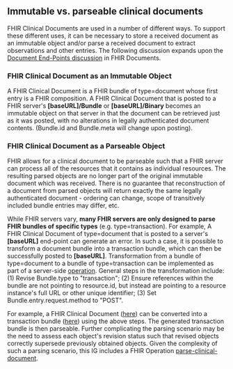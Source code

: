 ## Immutable vs. parseable clinical documents
FHIR Clinical Documents are used in a number of different ways. To support these different uses, it can be necessary to store a received document as an immutable object and/or parse a received document to extract observations and other entries. The following discussion expands upon the [Document End-Points discussion](https://hl7.org/fhir/R4/documents.html#bundle) in FHIR Documents. 

### FHIR Clinical Document as an Immutable Object
A FHIR Clinical Document is a FHIR bundle of type=document whose first entry is a FHIR composition. A FHIR Clinical Document that is posted to a FHIR server's **[baseURL]/Bundle** or **[baseURL]/Binary** becomes an immutable object on that server in that the document can be retrieved just as it was posted, with no alterations in legally authenticated document contents. (Bundle.id and Bundle.meta will change upon posting).

### FHIR Clinical Document as a Parseable Object
FHIR allows for a clinical document to be parseable such that a FHIR server can process all of the resources that it contains as individual resources. The resulting parsed objects are no longer part of the original immutable document which was received. There is no guarantee that reconstruction of a document from parsed objects will return exactly the same legally authenticated document -  ordering can change, scope of transitively included bundle entries may differ, etc. 

While FHIR servers vary, **many FHIR servers are only designed to parse FHIR bundles of specific types** (e.g. type=transaction). For example, A FHIR Clinical Document of type=document that is posted to a server's **[baseURL]** end-point can generate an error. In such a case, it is possible to transform a document bundle into a transaction bundle, which can then be successfully posted to **[baseURL]**. Transformation from a bundle of type=document to a bundle of type=transaction can be implemented as part of a server-side [operation](https://hl7.org/fhir/R4/operations.html). General steps in the transformation include: (1) Revise Bundle.type to "transaction"; (2) Ensure references within the bundle are not pointing to resource.id, but instead are pointing to a resource instance's full URL or other unique identifier; (3) Set Bundle.entry.request.method to "POST".

For example, a FHIR Clinical Document ([here](Bundle-clinical-doc-bundle-document-type.html)) can be converted into a transaction bundle ([here](Bundle-clinical-doc-bundle-transaction-type.html)) using the above steps. The generated transaction bundle is then parseable. Further complicating the parsing scenario may be the need to assess each object's revision status such that revised objects correctly supersede previously obtained objects. Given the complexity of such a parsing scenario, this IG includes a FHIR Operation [parse-clinical-document](operations.html).
